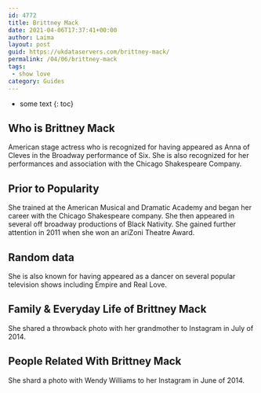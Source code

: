 ```yaml
---
id: 4772
title: Brittney Mack
date: 2021-04-06T17:37:41+00:00
author: Laima
layout: post
guid: https://ukdataservers.com/brittney-mack/
permalink: /04/06/brittney-mack
tags:
 - show love
category: Guides
---
```


* some text
{: toc}


## Who is Brittney Mack
                  
                  
                  
American stage actress who is recognized for having appeared as Anna of Cleves in the Broadway performance of Six. She is also recognized for her performances and association with the Chicago Shakespeare Company. 
                  
              
            
              
            
                
                
                
## Prior to Popularity
                  
                  
                  
She trained at the American Musical and Dramatic Academy and began her career with the Chicago Shakespeare company. She then appeared in several off broadway productions of Black Nativity. She gained further attention in 2011 when she won an ariZoni Theatre Award. 
                  
              
            
              
            
                
                
                
## Random data
                  
                  
                  
She is also known for having appeared as a dancer on several popular television shows including Empire and Real Love. 
                  
              
            
              
            
                
                
                
## Family & Everyday Life of Brittney Mack
                  
                  
                  
She shared a throwback photo with her grandmother to Instagram in July of 2014. 
                  
              
            
              
            
                
                
                
## People Related With Brittney Mack
                  
                  
                  
She shard a photo with Wendy Williams to her Instagram in June of 2014. 
                  
              
            
              
            
                
              
            
              
              
            
            
              
            
          
          
          